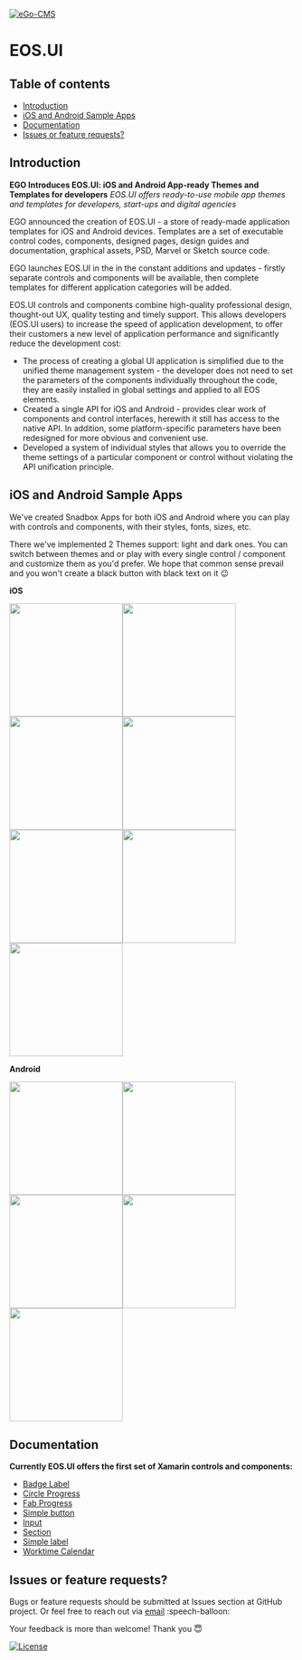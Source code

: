 [![eGo-CMS](https://rawgithub.com/ego-cms/Resources/master/Badges_by_EGO/by_EGO.svg)](http://ego-cms.com/?utm_source=github)

EOS.UI 
==================
## Table of contents
* [Introduction](../..#introduction)
* [iOS and Android Sample Apps](../..#ios-and-android-sample-apps)
* [Documentation](../..#documentation)
* [Issues or feature requests?](../..#issues-or-feature-requests)

Introduction
-----------
**EGO Introduces EOS.UI: iOS and Android App-ready Themes and Templates for developers**
*EOS.UI offers ready-to-use mobile app themes and templates for developers, start-ups and digital agencies*

EGO announced the creation of EOS.UI - a store of ready-made application templates for iOS and Android devices. Templates are a set of executable control codes, components, designed pages, design guides and documentation, graphical assets, PSD, Marvel or Sketch source code.

EGO launches EOS.UI in the in the constant additions and updates - firstly separate controls and components will be available, then complete templates for different application categories will be added.

EOS.UI controls and components combine high-quality professional design, thought-out UX, quality testing and timely support. This allows developers (EOS.UI users) to increase the speed of application development, to offer their customers a new level of application performance and significantly reduce the development cost:

* The process of creating a global UI application is simplified due to the unified theme management system - the developer does not need to set the parameters of the components individually throughout the code, they are easily installed in global settings and applied to all EOS elements.
* Created a single API for iOS and Android - provides clear work of components and control interfaces, herewith it still has access to the native API. In addition, some platform-specific parameters have been redesigned for more obvious and convenient use.
* Developed a system of individual styles that allows you to override the theme settings of a particular component or control without violating the API unification principle.

iOS and Android Sample Apps
-----------
We've created Snadbox Apps for both iOS and Android where you can play with controls and components, with their styles, fonts, sizes, etc. 

There we've implemented 2 Themes support: light and dark ones. You can switch between themes and or play with every single control / component and customize them as you'd prefer. We hope that common sense prevail and you won't create a black button with black text on it :wink:

**iOS**

<img src="https://github.com/ego-cms/Resources/blob/master/EOSUI_images/readme_Main_iOS.PNG" width="200"/><img src="https://github.com/ego-cms/Resources/blob/master/EOSUI_images/readme_Worktime_Light_iOS.PNG" width="200"/><img src="https://github.com/ego-cms/Resources/blob/master/EOSUI_images/readme_Worktime_Dark_iOS.PNG" width="200"/><img src="https://github.com/ego-cms/Resources/blob/master/EOSUI_images/readme_Badge_Light_iOS.PNG" width="200"/><img src="https://github.com/ego-cms/Resources/blob/master/EOSUI_images/readme_Badge_Dark_iOS.PNG" width="200"/><img src="https://github.com/ego-cms/Resources/blob/master/EOSUI_images/readme_Fab_iOS.PNG" width="200"/><img src="https://github.com/ego-cms/Resources/blob/master/EOSUI_images/readme_CircleProgress_iOS.PNG" width="200"/>

**Android**

<img src="https://github.com/ego-cms/Resources/blob/master/EOSUI_images/readme_Main_Droid.png" width="200"/><img src="https://github.com/ego-cms/Resources/blob/master/EOSUI_images/readme_Badge_Light_Droid.png" width="200"/><img src="https://github.com/ego-cms/Resources/blob/master/EOSUI_images/readme_Badge_Dark_Droid.png" width="200"/><img src="https://github.com/ego-cms/Resources/blob/master/EOSUI_images/readme_Worktime_Light_Droid.png" width="200"/><img src="https://github.com/ego-cms/Resources/blob/master/EOSUI_images/readme_Worktime_Dark_Droid.png" width="200"/>

Documentation
-----------
**Currently EOS.UI offers the first set of Xamarin controls and components:**
* [Badge Label](../../wiki/BadgeLabel)
* [Circle Progress](../../wiki/CircleProgress)
* [Fab Progress](../../wiki/FabProgress)
* [Simple button](../../wiki/SimpleButton)
* [Input](../../wiki/Input)
* [Section](../../wiki/Section)
* [Simple label](../../wiki/SimpleLabel)
* [Worktime Calendar](../../wiki/Worktime-calendar)

Issues or feature requests?
-----------
Bugs or feature requests should be submitted at Issues section at GitHub project. Or feel free to reach out via [email](mailto:oksana@ego-cms.com) :speech-balloon:

Your feedback is more than welcome! Thank you :innocent: 

[![License](https://rawgit.com/ego-cms/Resources/master/License/license.svg)]()
